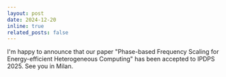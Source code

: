 ```yaml
---
layout: post
date: 2024-12-20
inline: true
related_posts: false
---
```


I'm happy to announce that our paper "Phase-based Frequency Scaling for Energy-efficient Heterogeneous Computing" has been accepted to IPDPS 2025. See you in Milan.